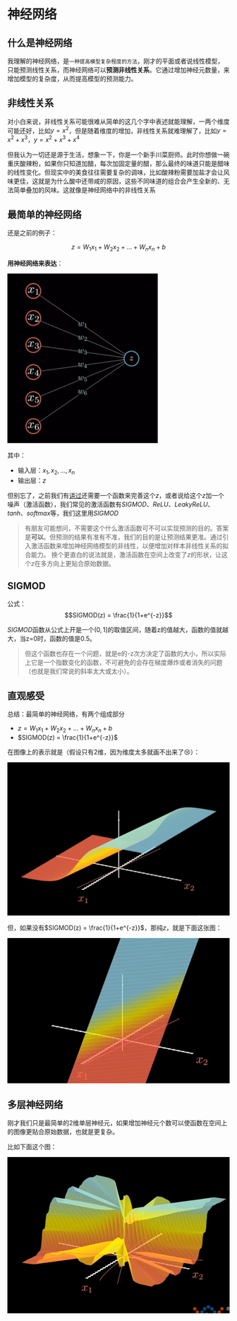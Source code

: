 # 神经网络

## 什么是神经网络
我理解的神经网络，是`一种提高模型复杂程度的方法`，刚才的平面或者说线性模型，只能预测线性关系，而神经网络可以**预测非线性关系**。它通过增加神经元数量，来增加模型的复杂度，从而提高模型的预测能力。
## 非线性关系
对小白来说，非线性关系可能很难从简单的这几个字中表述就能理解，一两个维度可能还好，比如$y=x^2$，但是随着维度的增加，非线性关系就难理解了，比如$y=x^2+x^3$，$y=x^2+x^3+x^4$

但我认为一切还是源于生活，想象一下，你是一个新手川菜厨师。此时你想做一碗重庆酸辣粉，如果你只知道加醋，每次加固定量的醋，那么最终的味道只能是醋味的线性变化。但现实中的美食往往需要复杂的调味，比如酸辣粉需要加盐才会让风味更佳，这就是为什么酸中还带咸的原因，这些不同味道的组合会产生全新的、无法简单叠加的风味。这就像是神经网络中的非线性关系

## 最简单的神经网络

还是之前的例子：

$$z = W_1x_1+W_2x_2+...+W_nx_n+b$$

**用神经网络来表达**：

![alt text](../../_media/simpleNN.png)

其中：
- 输入层：$x_1,x_2,...,x_n$
- 输出层：$z$

 但别忘了，之前我们有[讲过](https://the-way-to-ai.github.io/#/md/idea-plugin/%E6%80%8E%E4%B9%88%E6%89%BE%E5%88%B0%E8%BF%99%E4%B8%AA%E8%A7%84%E5%BE%8B?id=%e5%81%87%e8%ae%be%e4%b8%89%ef%bc%9a%e6%96%b9%e5%b7%ae%e4%bc%b0%e8%ae%a1%ef%bc%88%e8%bf%99%e4%b8%aa%e6%9c%89%e7%82%b9%e7%ba%af%e7%90%86%e8%a7%a3%ef%bc%89)还需要一个函数来完善这个$z$，或者说给这个$z$加一个噪声（激活函数），我们常见的激活函数有$SIGMOD$、$ReLU$、$LeakyReLU$、$tanh$、$softmax$等，我们这里用$SIGMOD$

 >有朋友可能想问，不需要这个什么激活函数可不可以实现预测的目的。答案是**可以**。但预测的结果有准有不准，我们的目的是让预测结果更准。通过引入激活函数来增加神经网络模型的非线性，以便增加对样本非线性关系的拟合能力。
 换个更直白的说法就是，激活函数在空间上改变了$z$的形状，让这个$z$在多方向上更贴合原始数据。

## SIGMOD
公式：
$$SIGMOD(z) = \frac{1}{1+e^{-z}}$$

$SIGMOD$函数从公式上开是一个$(0,1]$的取值区间，随着z的值越大，函数的值就越大，当z=0时，函数的值是0.5。
>但这个函数也存在一个问题，就是e的-z次方决定了函数的大小，所以实际上它是一个指数变化的函数，不可避免的会存在梯度爆炸或者消失的问题（也就是我们常说的斜率太大或太小）。

## 直观感受

总结：最简单的神经网络，有两个组成部分
- $z = W_1x_1+W_2x_2+...+W_nx_n+b$
- $SIGMOD(z) = \frac{1}{1+e^{-z}}$

在图像上的表示就是（假设只有2维，因为维度太多就画不出来了:cry:）：


![alt text](../../_media/simplenninthecoordinatesystem.png)

但，如果没有$SIGMOD(z) = \frac{1}{1+e^{-z}}$，那纯$z$，就是下面这张图：

![alt text](../../_media/simplennwithnosigmod.png)


## 多层神经网络

刚才我们只是最简单的2维单层神经元，如果增加神经元个数可以使函数在空间上的图像更贴合原始数据，也就是更复杂。


比如下面这个图：

![alt text](../../_media/mutilnn.png) 
